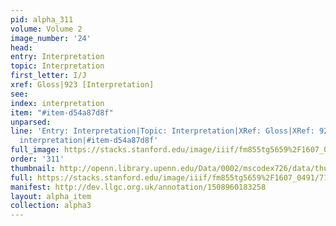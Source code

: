 ```yaml
---
pid: alpha_311
volume: Volume 2
image_number: '24'
head: 
entry: Interpretation
topic: Interpretation
first_letter: I/J
xref: Gloss|923 [Interpretation]
see: 
index: interpretation
item: "#item-d54a87d8f"
unparsed: 
line: 'Entry: Interpretation|Topic: Interpretation|XRef: Gloss|XRef: 923 [Interpretation]|Index:
  interpretation|#item-d54a87d8f'
full_image: https://stacks.stanford.edu/image/iiif/fm855tg5659%2F1607_0491/full/full/0/default.jpg
order: '311'
thumbnail: http://openn.library.upenn.edu/Data/0002/mscodex726/data/thumb/1607_0491_thumb.jpg
full: https://stacks.stanford.edu/image/iiif/fm855tg5659%2F1607_0491/711,1483,3035,504/full/0/default.jpg
manifest: http://dev.llgc.org.uk/annotation/1508960183258
layout: alpha_item
collection: alpha3
---
```

